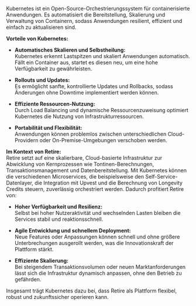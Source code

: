 Kubernetes ist ein Open-Source-Orchestrierungssystem für containerisierte Anwendungen. Es automatisiert die Bereitstellung, Skalierung und Verwaltung von Containern, sodass Anwendungen resilient, effizient und einfach zu aktualisieren sind.

**Vorteile von Kubernetes:**

- **Automatisches Skalieren und Selbstheilung:**  
    Kubernetes erkennt Lastspitzen und skaliert Anwendungen automatisch. Fällt ein Container aus, startet es diesen neu, um eine hohe Verfügbarkeit zu gewährleisten.
    
- **Rollouts und Updates:**  
    Es ermöglicht sanfte, kontrollierte Updates und Rollbacks, sodass Änderungen ohne Downtime implementiert werden können.
    
- **Effiziente Ressourcen-Nutzung:**  
    Durch Load Balancing und dynamische Ressourcenzuweisung optimiert Kubernetes die Nutzung von Infrastrukturressourcen.
    
- **Portabilität und Flexibilität:**  
    Anwendungen können problemlos zwischen unterschiedlichen Cloud-Providern oder On-Premise-Umgebungen verschoben werden.
    

**Im Kontext von Retire:**  
Retire setzt auf eine skalierbare, Cloud-basierte Infrastruktur zur Abwicklung von Kernprozessen wie Tontinen-Berechnungen, Transaktionsmanagement und Datenbereitstellung. Mit Kubernetes können die verschiedenen Microservices, die beispielsweise den Self-Service-Datenlayer, die Integration mit Upvest und die Berechnung von Longevity Credits steuern, zuverlässig orchestriert werden. Dadurch profitiert Retire von:

- **Hoher Verfügbarkeit und Resilienz:**  
    Selbst bei hoher Nutzeraktivität und wechselnden Lasten bleiben die Services stabil und reaktionsschnell.
    
- **Agile Entwicklung und schnellem Deployment:**  
    Neue Features oder Anpassungen können schnell und ohne größere Unterbrechungen ausgerollt werden, was die Innovationskraft der Plattform stärkt.
    
- **Effiziente Skalierung:**  
    Bei steigendem Transaktionsvolumen oder neuen Marktanforderungen lässt sich die Infrastruktur dynamisch anpassen, ohne den Betrieb zu gefährden.
    

Insgesamt trägt Kubernetes dazu bei, dass Retire als Plattform flexibel, robust und zukunftssicher operieren kann.
